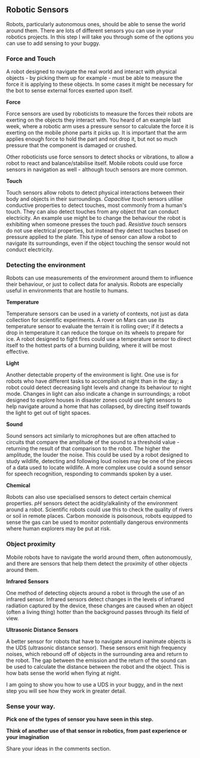 [comment]: # (
Is this step open? Y/N
If so, short description of this step:
Related links:
Related files:
)

## Robotic Sensors

Robots, particularly autonomous ones, should be able to sense the world around them. There are lots of different sensors you can use in your robotics projects. In this step I will take you through some of the options you can use to add sensing to your buggy.

### Force and Touch

A robot designed to navigate the real world and interact with physical objects - by picking them up for example - must be able to measure the force it is applying to these objects. In some cases it might be necessary for the bot to sense external forces exerted upon itself.

**Force**

Force sensors are used by roboticists to measure the forces their robots are exerting on the objects they interact with. You heard of an example last week, where a robotic arm uses a pressure sensor to calculate the force it is exerting on the mobile phone parts it picks up. It is important that the arm applies enough force to hold the part and not drop it, but not so much pressure that the component is damaged or crushed.

Other roboticists use force sensors to detect shocks or vibrations, to allow a robot to react and balance/stabilise itself. Mobile robots could use force sensors in navigation as well - although touch sensors are more common.

**Touch**

Touch sensors allow robots to detect physical interactions between their body and objects in their surroundings. *Capacitive touch* sensors utilise conductive properties to detect touches, most commonly from a human's touch. They can also detect touches from any object that can conduct electricity. An example use might be to change the behaviour the robot is exhibiting when someone presses the touch pad. *Resistive touch* sensors do not use electrical properties, but instead they detect touches based on pressure applied to the plate. This type of sensor can allow a robot to navigate its surroundings, even if the object touching the sensor would not conduct electricity.

### Detecting the environment

Robots can use measurements of the environment around them to influence their behaviour, or just to collect data for analysis. Robots are especially useful in environments that are hostile to humans.

**Temperature**

Temperature sensors can be used in a variety of contexts, not just as data collection for scientific experiments. A rover on Mars can use its temperature sensor to evaluate the terrain it is rolling over; if it detects a drop in temperature it can reduce the torque on its wheels to prepare for ice. A robot designed to fight fires could use a temperature sensor to direct itself to the hottest parts of a burning building, where it will be most effective.

**Light**

Another detectable property of the environment is light. One use is for robots who have different tasks to accomplish at night than in the day; a robot could detect decreasing light levels and change its behaviour to night mode. Changes in light can also indicate a change in surroundings; a robot designed to explore houses in disaster zones could use light sensors to help navigate around a home that has collapsed, by directing itself towards the light to get out of tight spaces.

**Sound**

Sound sensors act similarly to microphones but are often attached to circuits that compare the amplitude of the sound to a threshold value - returning the result of that comparison to the robot. The higher the amplitude, the louder the noise. This could be used by a robot designed to study wildlife, detecting and following loud noises may be one of the pieces of a data used to locate wildlife. A more complex use could a sound sensor for speech recognition, responding to commands spoken by a user. 

**Chemical**

Robots can also use specialised sensors to detect certain chemical properties. *pH* sensors detect the acidity/alkalinity of the environment around a robot. Scientific robots could use this to check the quality of rivers or soil in remote places. Carbon monoxide is poisonous, robots equipped to sense the gas can be used to monitor potentially dangerous environments where human explorers may be put at risk.

### Object proximity

Mobile robots have to navigate the world around them, often autonomously, and there are sensors that help them detect the proximity of other objects around them.

**Infrared Sensors**

One method of detecting objects around a robot is through the use of an infrared sensor. Infrared sensors detect changes in the levels of infrared radiation captured by the device, these changes are caused when an object (often a living thing) hotter than the background passes through its field of view.

**Ultrasonic Distance Sensors**

A better sensor for robots that have to navigate around inanimate objects is the UDS (ultrasonic distance sensor). These sensors emit high frequency noises, which rebound off of objects in the surrounding area and return to the robot. The gap between the emission and the return of the sound can be used to calculate the distance between the robot and the object. This is  how bats sense the world when flying at night.

I am going to show you how to use a UDS in your buggy, and in the next step you will see how they work in greater detail.

### Sense your way.

**Pick one of the types of sensor you have seen in this step.**

**Think of another use of that sensor in robotics, from past experience or your imagination**

Share your ideas in the comments section.

